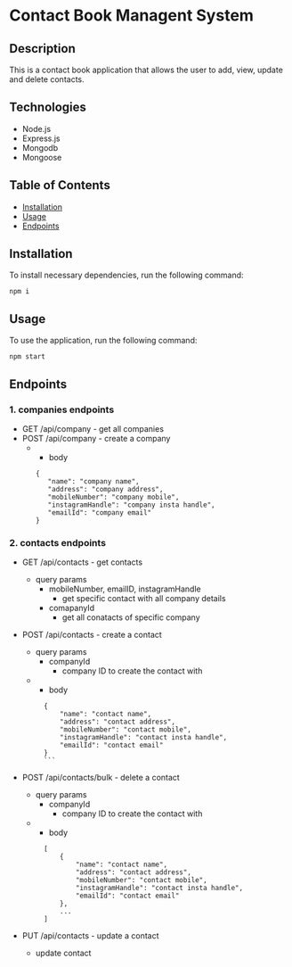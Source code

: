 # Contact Book Managent System

## Description

This is a contact book application that allows the user to add, view, update and delete contacts.

## Technologies

* Node.js
* Express.js
* Mongodb
* Mongoose



## Table of Contents

* [Installation](#installation)
* [Usage](#usage)
* [Endpoints](#endpoints)


## Installation

To install necessary dependencies, run the following command:

```
npm i
```

## Usage

To use the application, run the following command:

```
npm start
```


## Endpoints

### 1. companies endpoints

* GET /api/company - get all companies
* POST /api/company - create a company
  * - body 
     ```
    {
        "name": "company name",
        "address": "company address",
        "mobileNumber": "company mobile",
        "instagramHandle": "company insta handle",
        "emailId": "company email"
    }
    ```

### 2. contacts endpoints

* GET /api/contacts - get contacts
  * query params 
    * mobileNumber, emailID, instagramHandle 
      * get specific contact with all company details
    * comapanyId
      * get all conatacts of specific company
* POST /api/contacts - create a contact
  * query params 
    * companyId
      * company ID to create the contact with
  * -  body
      ```
        {
            "name": "contact name",
            "address": "contact address",
            "mobileNumber": "contact mobile",
            "instagramHandle": "contact insta handle",
            "emailId": "contact email"
        }
        ```
* POST /api/contacts/bulk - delete a contact
  * query params 
    * companyId
      * company ID to create the contact with
  * -  body
      ```
        [ 
            {
                "name": "contact name",
                "address": "contact address",
                "mobileNumber": "contact mobile",
                "instagramHandle": "contact insta handle",
                "emailId": "contact email"
            },
            ...
        ]
    ```
  
* PUT /api/contacts - update a contact
  * update contact
